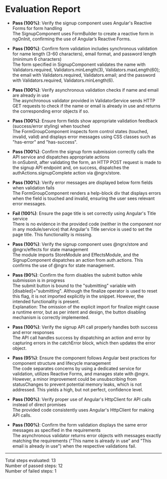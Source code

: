 # Evaluation Report

- **Pass (100%)**: Verify the signup component uses Angular's Reactive Forms for form handling  
  The SignupComponent uses FormBuilder to create a reactive form in ngOnInit, confirming the use of Angular’s Reactive Forms.

- **Pass (100%)**: Confirm form validation includes synchronous validation for name length (3-60 characters), email format, and password length (minimum 6 characters)  
  The form specified in SignupComponent validates the name with Validators.required, Validators.minLength(3), Validators.maxLength(60); the email with Validators.required, Validators.email; and the password with Validators.required, Validators.minLength(6).

- **Pass (100%)**: Verify asynchronous validation checks if name and email are already in use  
  The asynchronous validator provided in ValidatorService sends HTTP GET requests to check if the name or email is already in use and returns the corresponding error objects if so.

- **Pass (100%)**: Ensure form fields show appropriate validation feedback (success/error styling) when touched  
  The FormGroupComponent inspects form control states (touched, invalid, valid) and displays error messages using CSS classes such as "has-error" and "has-success".

- **Pass (100%)**: Confirm the signup form submission correctly calls the API service and dispatches appropriate actions  
  In onSubmit, after validating the form, an HTTP POST request is made to the signup API endpoint and, on success, dispatches the authActions.signupComplete action via @ngrx/store.

- **Pass (100%)**: Verify error messages are displayed below form fields when validation fails  
  The FormGroupComponent renders a help-block div that displays errors when the field is touched and invalid, ensuring the user sees relevant error messages.

- **Fail (100%)**: Ensure the page title is set correctly using Angular's Title service  
  There is no evidence in the provided code (neither in the component nor in any module/service) that Angular's Title service is used to set the page title. This functionality is missing.

- **Pass (100%)**: Verify the signup component uses @ngrx/store and @ngrx/effects for state management  
  The module imports StoreModule and EffectsModule, and the SignupComponent dispatches an action from auth.actions. This confirms the use of @ngrx for state management.

- **Pass (90%)**: Confirm the form disables the submit button while submission is in progress  
  The submit button is bound to the "submitting" variable with [disabled]="submitting". Although the finalize operator is used to reset this flag, it is not imported explicitly in the snippet. However, the intended functionality is present.  
  Explanation: The omission of the explicit import for finalize might cause a runtime error, but as per intent and design, the button disabling mechanism is correctly implemented.

- **Pass (100%)**: Verify the signup API call properly handles both success and error responses  
  The API call handles success by dispatching an action and error by capturing errors in the catchError block, which then updates the error object.

- **Pass (95%)**: Ensure the component follows Angular best practices for component structure and lifecycle management  
  The code separates concerns by using a dedicated service for validation, utilizes Reactive Forms, and manages state with @ngrx. However, a minor improvement could be unsubscribing from statusChanges to prevent potential memory leaks, which is not addressed. This yields a high, but not perfect, confidence level.

- **Pass (100%)**: Verify proper use of Angular's HttpClient for API calls instead of direct promises  
  The provided code consistently uses Angular's HttpClient for making API calls.

- **Pass (100%)**: Confirm the form validation displays the same error messages as specified in the requirements  
  The asynchronous validator returns error objects with messages exactly matching the requirements ("This name is already in use" and "This email is already in use") when the respective validations fail.

---

Total steps evaluated: 13  
Number of passed steps: 12  
Number of failed steps: 1